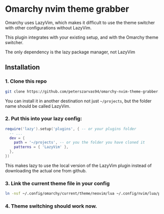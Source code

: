 # Omarchy nvim theme grabber

Omarchy uses LazyVim, which makes it difficult to use the theme switcher with other configurations without LazyVim.

This plugin integrates with your existing setup, and with the Omarchy theme switcher.

The only dependency is the lazy package manager, not LazyVim

## Installation

### 1. Clone this repo

```bash
git clone https://github.com/peterszarvas94/omarchy-nvim-theme-grabber.git ~/projects/LazyVim
```

You can install it in another destination not just `~/projects`, but the folder name should be called LazyVim.

### 2. Put this into your lazy config:

```lua
require('lazy').setup('plugins', { -- or your plugins folder
  -- ...
  dev = {
    path = '~/projects', -- or you the folder you have cloned it
    patterns = { 'LazyVim' },
  },
})
```

This makes lazy to use the local version of the LazyVim plugin instead of downloading the actual one from github.

### 3. Link the current theme file in your config

```bash
ln -nsf ~/.config/omarchy/current/theme/neovim/lua ~/.config/nvim/lua/plugins/theme.lua # or any destination, which is loaded in your config
```

### 4. Theme switching should work now.

